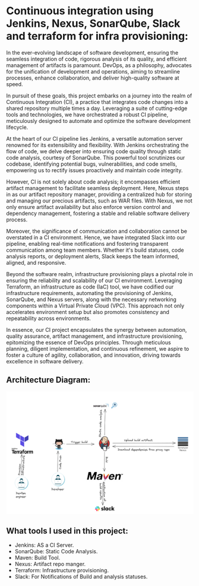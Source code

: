 # Continuous integration using Jenkins, Nexus, SonarQube, Slack and terraform for infra provisioning:

In the ever-evolving landscape of software development, ensuring the seamless integration of code, rigorous analysis of its quality, and efficient management of artifacts is paramount. DevOps, as a philosophy, advocates for the unification of development and operations, aiming to streamline processes, enhance collaboration, and deliver high-quality software at speed.

In pursuit of these goals, this project embarks on a journey into the realm of Continuous Integration (CI), a practice that integrates code changes into a shared repository multiple times a day. Leveraging a suite of cutting-edge tools and technologies, we have orchestrated a robust CI pipeline, meticulously designed to automate and optimize the software development lifecycle.

At the heart of our CI pipeline lies Jenkins, a versatile automation server renowned for its extensibility and flexibility. With Jenkins orchestrating the flow of code, we delve deeper into ensuring code quality through static code analysis, courtesy of SonarQube. This powerful tool scrutinizes our codebase, identifying potential bugs, vulnerabilities, and code smells, empowering us to rectify issues proactively and maintain code integrity.

However, CI is not solely about code analysis; it encompasses efficient artifact management to facilitate seamless deployment. Here, Nexus steps in as our artifact repository manager, providing a centralized hub for storing and managing our precious artifacts, such as WAR files. With Nexus, we not only ensure artifact availability but also enforce version control and dependency management, fostering a stable and reliable software delivery process.

Moreover, the significance of communication and collaboration cannot be overstated in a CI environment. Hence, we have integrated Slack into our pipeline, enabling real-time notifications and fostering transparent communication among team members. Whether it's build statuses, code analysis reports, or deployment alerts, Slack keeps the team informed, aligned, and responsive.

Beyond the software realm, infrastructure provisioning plays a pivotal role in ensuring the reliability and scalability of our CI environment. Leveraging Terraform, an infrastructure as code (IaC) tool, we have codified our infrastructure requirements, automating the provisioning of Jenkins, SonarQube, and Nexus servers, along with the necessary networking components within a Virtual Private Cloud (VPC). This approach not only accelerates environment setup but also promotes consistency and repeatability across environments.

In essence, our CI project encapsulates the synergy between automation, quality assurance, artifact management, and infrastructure provisioning, epitomizing the essence of DevOps principles. Through meticulous planning, diligent implementation, and continuous refinement, we aspire to foster a culture of agility, collaboration, and innovation, driving towards excellence in software delivery.

## Architecture Diagram:

![](./images/arch_diagram.PNG)

## What tools I used in this project:

- Jenkins: AS a CI Server.
- SonarQube: Static Code Analysis.
- Maven: Build Tool.
- Nexus: Artifact repo manger.
- Terraform: Infrastructure provisioning.
- Slack: For Notifications of Build and analysis statuses.

